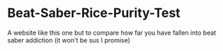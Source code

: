 # Beat-Saber-Rice-Purity-Test
A website like this one but to compare how far you have fallen into beat saber addiction (it won't be sus I promise) 
